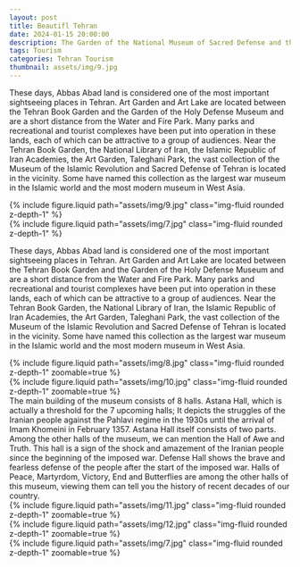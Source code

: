 ```yaml
---
layout: post
title: Beautifl Tehran
date: 2024-01-15 20:00:00
description: The Garden of the National Museum of Sacred Defense and the Garden of Books
tags: Tourism
categories: Tehran Tourism
thumbnail: assets/img/9.jpg
---
```


These days, Abbas Abad land is considered one of the most important sightseeing places in Tehran. Art Garden and Art Lake are located between the Tehran Book Garden and the Garden of the Holy Defense Museum and are a short distance from the Water and Fire Park. Many parks and recreational and tourist complexes have been put into operation in these lands, each of which can be attractive to a group of audiences. Near the Tehran Book Garden, the National Library of Iran, the Islamic Republic of Iran Academies, the Art Garden, Taleghani Park, the vast collection of the Museum of the Islamic Revolution and Sacred Defense of Tehran is located in the vicinity. Some have named this collection as the largest war museum in the Islamic world and the most modern museum in West Asia.

<div class="row mt-3">
    <div class="col-sm mt-3 mt-md-0">
        {% include figure.liquid path="assets/img/9.jpg" class="img-fluid rounded z-depth-1" %}
    </div>
    <div class="col-sm mt-3 mt-md-0">
        {% include figure.liquid path="assets/img/7.jpg" class="img-fluid rounded z-depth-1" %}
    </div>
</div>

These days, Abbas Abad land is considered one of the most important sightseeing places in Tehran. Art Garden and Art Lake are located between the Tehran Book Garden and the Garden of the Holy Defense Museum and are a short distance from the Water and Fire Park. Many parks and recreational and tourist complexes have been put into operation in these lands, each of which can be attractive to a group of audiences. Near the Tehran Book Garden, the National Library of Iran, the Islamic Republic of Iran Academies, the Art Garden, Taleghani Park, the vast collection of the Museum of the Islamic Revolution and Sacred Defense of Tehran is located in the vicinity. Some have named this collection as the largest war museum in the Islamic world and the most modern museum in West Asia.
<div class="row mt-3">
    <div class="col-sm mt-3 mt-md-0">
        {% include figure.liquid path="assets/img/8.jpg" class="img-fluid rounded z-depth-1" zoomable=true %}
    </div>
    <div class="col-sm mt-3 mt-md-0">
        {% include figure.liquid path="assets/img/10.jpg" class="img-fluid rounded z-depth-1" zoomable=true %}
    </div>
</div>
The main building of the museum consists of 8 halls. Astana Hall, which is actually a threshold for the 7 upcoming halls; It depicts the struggles of the Iranian people against the Pahlavi regime in the 1930s until the arrival of Imam Khomeini in February 1357. Astana Hall itself consists of two parts. Among the other halls of the museum, we can mention the Hall of Awe and Truth. This hall is a sign of the shock and amazement of the Iranian people since the beginning of the imposed war. Defense Hall shows the brave and fearless defense of the people after the start of the imposed war. Halls of Peace, Martyrdom, Victory, End and Butterflies are among the other halls of this museum, viewing them can tell you the history of recent decades of our country.

<div class="row mt-3">
    <div class="col-sm mt-3 mt-md-0">
        {% include figure.liquid path="assets/img/11.jpg" class="img-fluid rounded z-depth-1" zoomable=true %}
    </div>
    <div class="col-sm mt-3 mt-md-0">
        {% include figure.liquid path="assets/img/12.jpg" class="img-fluid rounded z-depth-1" zoomable=true %}
    </div>
    <div class="col-sm mt-3 mt-md-0">
        {% include figure.liquid path="assets/img/7.jpg" class="img-fluid rounded z-depth-1" zoomable=true %}
    </div>
</div>
